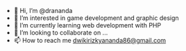 - 👋 Hi, I’m @drananda
- 👀 I’m interested in game development and graphic design
- 🌱 I’m currently learning web development with PHP
- 💞️ I’m looking to collaborate on ...
- 📫 How to reach me dwikirizkyananda86@gmail.com

<!---
drananda/drananda is a ✨ special ✨ repository because its `README.md` (this file) appears on your GitHub profile.
You can click the Preview link to take a look at your changes.
--->
